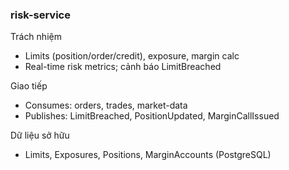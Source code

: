 ### risk-service

Trách nhiệm
- Limits (position/order/credit), exposure, margin calc
- Real-time risk metrics; cảnh báo LimitBreached

Giao tiếp
- Consumes: orders, trades, market-data
- Publishes: LimitBreached, PositionUpdated, MarginCallIssued

Dữ liệu sở hữu
- Limits, Exposures, Positions, MarginAccounts (PostgreSQL)



